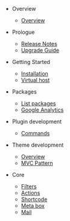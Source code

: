 - Overview
    - [Overview](overview.md)
- Prologue
    - [Release Notes](releases.md)
    - [Upgrade Guide](upgrade.md)
- Getting Started
    - [Installation](installation.md)
    - [Virtual host](virtualhost.md)
- Packages
    - [List packages](packages.md)
    - [Google Analytics](analytics.md)
- Plugin development
    - [Commands](plugin.md)
- Theme development
    - [Overview](theme.md)
    - [MVC Pattern](theme-mvc-pattern.md)
    
- Core
    - [Filters](filters.md)
    - [Actions](actions.md)
    - [Shortcode](shortcode.md)
    - [Meta box](meta_box.md)
    - [Mail](mail.md)